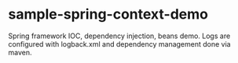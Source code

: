 # sample-spring-context-demo

Spring framework IOC, dependency injection, beans demo.
Logs are configured with logback.xml and dependency management done via maven.
